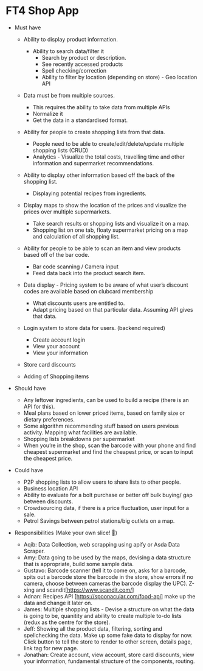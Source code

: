 # FT4 Shop App

- Must have

  - Ability to display product information.
    - Ability to search data/filter it
      - Search by product or description.
      - See recently accessed products
      - Spell checking/correction
      - Ability to filter by location (depending on store) - Geo location API
  - Data must be from multiple sources.

    - This requires the ability to take data from multiple APIs
    - Normalize it
    - Get the data in a standardised format.

  - Ability for people to create shopping lists from that data.
    - People need to be able to create/edit/delete/update multiple shopping lists (CRUD)
    - Analytics - Visualize the total costs, travelling time and other information and supermarket recommendations.
  - Ability to display other information based off the back of the shopping list.

    - Displaying potential recipes from ingredients.

  - Display maps to show the location of the prices and visualize the prices over multiple supermarkets.
    - Take search results or shopping lists and visualize it on a map.
    - Shopping list on one tab, floaty supermarket pricing on a map and calculation of all shopping list.
  - Ability for people to be able to scan an item and view products based off of the bar code.
    - Bar code scanning / Camera input
    - Feed data back into the product search item.
  - Data display - Pricing system to be aware of what user’s discount codes are available based on clubcard membership
    - What discounts users are entitled to.
    - Adapt pricing based on that particular data. Assuming API gives that data.
  - Login system to store data for users. (backend required)
    - Create account login
    - View your account
    - View your information
  - Store card discounts
  - Adding of Shopping items

- Should have

  - Any leftover ingredients, can be used to build a recipe (there is an API for this).
  - Meal plans based on lower priced items, based on family size or dietary preferences.
  - Some algorithm recommending stuff based on users previous activity. Mapping what facilities are available.
  - Shopping lists breakdowns per supermarket
  - When you’re in the shop, scan the barcode with your phone and find cheapest supermarket and find the cheapest price, or scan to input the cheapest price.

- Could have

  - P2P shopping lists to allow users to share lists to other people.
  - Business location API
  - Ability to evaluate for a bolt purchase or better off bulk buying/ gap between discounts.
  - Crowdsourcing data, if there is a price fluctuation, user input for a sale.
  - Petrol Savings between petrol stations/big outlets on a map.

- Responsibilities (Make your own slice! 🍰)
  - Aqib: Data Collection, web scrapping using apify or Asda Data Scraper.
  - Amy: Data going to be used by the maps, devising a data structure that is appropriate, build some sample data.
  - Gustavo: Barcode scanner (tell it to come on, asks for a barcode, spits out a barcode store the barcode in the store, show errors if no camera, choose between cameras the barcode display the UPC). Z-xing and scandit[https://www.scandit.com/]
  - Adnan: Recipes API [https://spoonacular.com/food-api] make up the data and change it later on.
  - James: Multiple shopping lists - Devise a structure on what the data is going to be, quanitity and ability to create multiple to-do lists (redux as the centre for the store).
  - Jeff: Showing all the product data, filtering, sorting and spellchecking the data. Make up some fake data to display for now. Click button to tell the store to render to other screen, details page, link tag for new page.
  - Jonathan: Create account, view account, store card discounts, view your information, fundamental structure of the components, routing.
